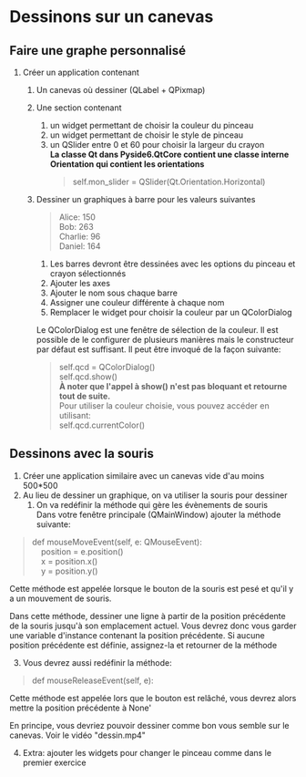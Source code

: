 # Dessinons sur un canevas
## Faire une graphe personnalisé
1) Créer un application contenant
   1) Un canevas où dessiner (QLabel + QPixmap)
   2) Une section contenant
      1) un widget permettant de choisir la couleur du pinceau
      2) un widget permettant de choisir le style de pinceau
      3) un QSlider entre 0 et 60 pour choisir la largeur du crayon  
         **La classe Qt dans Pyside6.QtCore contient une classe interne Orientation qui contient les orientations**
         >self.mon_slider = QSlider(Qt.Orientation.Horizontal)
   3) Dessiner un graphiques à barre pour les valeurs suivantes
      >Alice: 150  
   Bob: 263  
   Charlie: 96  
   Daniel: 164
        1) Les barres devront être dessinées avec les options du pinceau et crayon sélectionnés
      2) Ajouter les axes
      3) Ajouter le nom sous chaque barre
      4) Assigner une couleur différente à chaque  nom
      5) Remplacer le widget pour choisir la couleur par un QColorDialog  
        
      Le QColorDialog est une fenêtre de sélection de la couleur. Il est possible de le configurer de plusieurs manières
mais le constructeur par défaut est suffisant. Il peut être invoqué de la façon suivante:  
      >self.qcd = QColorDialog()  
      self.qcd.show()  
      **À noter que l'appel à show() n'est pas bloquant et retourne tout de suite.**  
      Pour utiliser la couleur choisie, vous pouvez accéder en utilisant:  
      self.qcd.currentColor()

## Dessinons avec la souris
1) Créer une application similaire avec un canevas vide d'au moins 500*500
2) Au lieu de dessiner un graphique, on va utiliser la souris pour dessiner
   1) On va redéfinir la méthode qui gère les évènements de souris  
   Dans votre fenêtre principale (QMainWindow) ajouter la méthode suivante:
>def mouseMoveEvent(self, e: QMouseEvent):    
    &nbsp;&nbsp;&nbsp;&nbsp;position = e.position()  
>   &nbsp;&nbsp;&nbsp;&nbsp;x = position.x()  
>  &nbsp;&nbsp;&nbsp;&nbsp;y = position.y() 

Cette méthode est appelée lorsque le bouton de la souris est pesé et qu'il y a un mouvement de souris.  

Dans cette méthode, dessiner une ligne à partir de la position précédente de la souris jusqu'à son emplacement actuel.
Vous devrez donc vous garder une variable d'instance contenant la position précédente. Si aucune position précédente est définie,
assignez-la et retourner de la méthode
    
3) Vous devrez aussi redéfinir la méthode:
>def mouseReleaseEvent(self, e):

Cette méthode est appelée lors que le bouton est relâché, vous devrez alors mettre la position précédente à None'

En principe, vous devriez pouvoir dessiner comme bon vous semble sur le canevas.
Voir le vidéo "dessin.mp4"

4) Extra: ajouter les widgets pour changer le pinceau comme dans le premier exercice
    